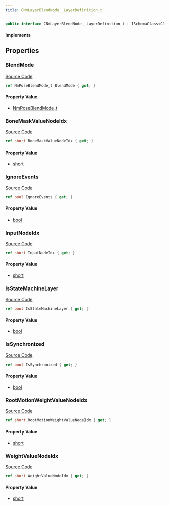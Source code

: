 ```yaml
---
title: CNmLayerBlendNode__LayerDefinition_t
---
```


```csharp
public interface CNmLayerBlendNode__LayerDefinition_t : ISchemaClass<CNmLayerBlendNode__LayerDefinition_t>, ISchemaField, ISchemaClass, INativeHandle
```

#### Implements

## Properties

### BlendMode

[Source Code](https://github.com/swiftly-solution/swiftlys2/blob/main/managed/src/SwiftlyS2.Generated/Schemas/Interfaces/CNmLayerBlendNode__LayerDefinition_t.cs#L31)

```csharp
ref NmPoseBlendMode_t BlendMode { get; }
```

#### Property Value

- [NmPoseBlendMode_t](/docs/api/shared/schemadefinitions/nmposeblendmode_t)

### BoneMaskValueNodeIdx

[Source Code](https://github.com/swiftly-solution/swiftlys2/blob/main/managed/src/SwiftlyS2.Generated/Schemas/Interfaces/CNmLayerBlendNode__LayerDefinition_t.cs#L21)

```csharp
ref short BoneMaskValueNodeIdx { get; }
```

#### Property Value

- [short](https://learn.microsoft.com/dotnet/api/system.int16)

### IgnoreEvents

[Source Code](https://github.com/swiftly-solution/swiftlys2/blob/main/managed/src/SwiftlyS2.Generated/Schemas/Interfaces/CNmLayerBlendNode__LayerDefinition_t.cs#L27)

```csharp
ref bool IgnoreEvents { get; }
```

#### Property Value

- [bool](https://learn.microsoft.com/dotnet/api/system.boolean)

### InputNodeIdx

[Source Code](https://github.com/swiftly-solution/swiftlys2/blob/main/managed/src/SwiftlyS2.Generated/Schemas/Interfaces/CNmLayerBlendNode__LayerDefinition_t.cs#L17)

```csharp
ref short InputNodeIdx { get; }
```

#### Property Value

- [short](https://learn.microsoft.com/dotnet/api/system.int16)

### IsStateMachineLayer

[Source Code](https://github.com/swiftly-solution/swiftlys2/blob/main/managed/src/SwiftlyS2.Generated/Schemas/Interfaces/CNmLayerBlendNode__LayerDefinition_t.cs#L29)

```csharp
ref bool IsStateMachineLayer { get; }
```

#### Property Value

- [bool](https://learn.microsoft.com/dotnet/api/system.boolean)

### IsSynchronized

[Source Code](https://github.com/swiftly-solution/swiftlys2/blob/main/managed/src/SwiftlyS2.Generated/Schemas/Interfaces/CNmLayerBlendNode__LayerDefinition_t.cs#L25)

```csharp
ref bool IsSynchronized { get; }
```

#### Property Value

- [bool](https://learn.microsoft.com/dotnet/api/system.boolean)

### RootMotionWeightValueNodeIdx

[Source Code](https://github.com/swiftly-solution/swiftlys2/blob/main/managed/src/SwiftlyS2.Generated/Schemas/Interfaces/CNmLayerBlendNode__LayerDefinition_t.cs#L23)

```csharp
ref short RootMotionWeightValueNodeIdx { get; }
```

#### Property Value

- [short](https://learn.microsoft.com/dotnet/api/system.int16)

### WeightValueNodeIdx

[Source Code](https://github.com/swiftly-solution/swiftlys2/blob/main/managed/src/SwiftlyS2.Generated/Schemas/Interfaces/CNmLayerBlendNode__LayerDefinition_t.cs#L19)

```csharp
ref short WeightValueNodeIdx { get; }
```

#### Property Value

- [short](https://learn.microsoft.com/dotnet/api/system.int16)

